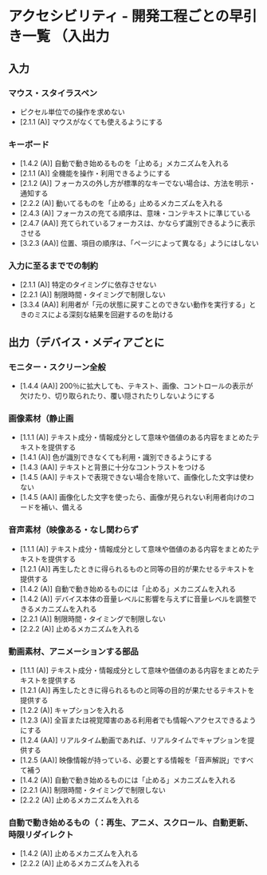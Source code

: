 # アクセシビリティ - 開発工程ごとの早引き一覧 （入出力


## 入力

### マウス・スタイラスペン

* ピクセル単位での操作を求めない
* [2.1.1 (A)] マウスがなくても使えるようにする

### キーボード

* [1.4.2 (A)] 自動で動き始めるものを「止める」メカニズムを入れる
* [2.1.1 (A)] 全機能を操作・利用できるようにする
* [2.1.2 (A)] フォーカスの外し方が標準的なキーでない場合は、方法を明示・通知する
* [2.2.2 (A)] 動いてるものを「止める」止めるメカニズムを入れる
* [2.4.3 (A)] フォーカスの充てる順序は、意味・コンテキストに準じている
* [2.4.7 (AA)] 充てられているフォーカスは、かならず識別できるように表示させる
* [3.2.3 (AA)] 位置、項目の順序は、「ページによって異なる」ようにはしない

### 入力に至るまででの制約

* [2.1.1 (A)] 特定のタイミングに依存させない
* [2.2.1 (A)] 制限時間・タイミングで制限しない
* [3.3.4 (AA)] 利用者が「元の状態に戻すことのできない動作を実行する」ときのミスによる深刻な結果を回避するのを助ける


## 出力（デバイス・メディアごとに

### モニター・スクリーン全般

* [1.4.4 (AA)] 200％に拡大しても、テキスト、画像、コントロールの表示が欠けたり、切り取られたり、覆い隠されたりしないようにする

### 画像素材（静止画

* [1.1.1 (A)] テキスト成分・情報成分として意味や価値のある内容をまとめたテキストを提供する
* [1.4.1 (A)] 色が識別できなくても利用・識別できるようにする
* [1.4.3 (AA)] テキストと背景に十分なコントラストをつける
* [1.4.5 (AA)] テキストで表現できない場合を除いて、画像化した文字は使わない
* [1.4.5 (AA)] 画像化した文字を使ったら、画像が見られない利用者向けのコードを補い、備える

### 音声素材（映像ある・なし関わらず

* [1.1.1 (A)] テキスト成分・情報成分として意味や価値のある内容をまとめたテキストを提供する
* [1.2.1 (A)] 再生したときに得られるものと同等の目的が果たせるテキストを提供する
* [1.4.2 (A)] 自動で動き始めるものには「止める」メカニズムを入れる
* [1.4.2 (A)] デバイス本体の音量レベルに影響を与えずに音量レベルを調整できるメカニズムを入れる
* [2.2.1 (A)] 制限時間・タイミングで制限しない
* [2.2.2 (A)] 止めるメカニズムを入れる

### 動画素材、アニメーションする部品

* [1.1.1 (A)] テキスト成分・情報成分として意味や価値のある内容をまとめたテキストを提供する
* [1.2.1 (A)] 再生したときに得られるものと同等の目的が果たせるテキストを提供する
* [1.2.2 (A)] キャプションを入れる
* [1.2.3 (A)] 全盲または視覚障害のある利用者でも情報へアクセスできるようにする
* [1.2.4 (AA)] リアルタイム動画であれば、リアルタイムでキャプションを提供する
* [1.2.5 (AA)] 映像情報が持っている、必要とする情報を「音声解説」ですべて補う
* [1.4.2 (A)] 自動で動き始めるものには「止める」メカニズムを入れる
* [2.2.1 (A)] 制限時間・タイミングで制限しない
* [2.2.2 (A)] 止めるメカニズムを入れる

### 自動で動き始めるもの（：再生、アニメ、スクロール、自動更新、時限リダイレクト

* [1.4.2 (A)] 止めるメカニズムを入れる
* [2.2.2 (A)] 止めるメカニズムを入れる


